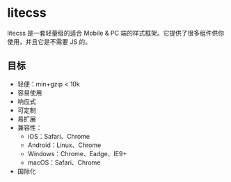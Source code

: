 # litecss
litecss 是一套轻量级的适合 Mobile & PC 端的样式框架。它提供了很多组件供你使用，并且它是不需要 JS 的。

## 目标
* 轻便：min+gzip < 10k
* 容易使用
* 响应式
* 可定制
* 易扩展
* 兼容性：
    * iOS：Safari、Chrome
    * Android：Linux、Chrome
    * Windows：Chrome、Eadge、IE9+
    * macOS：Safari、Chrome
* 国际化